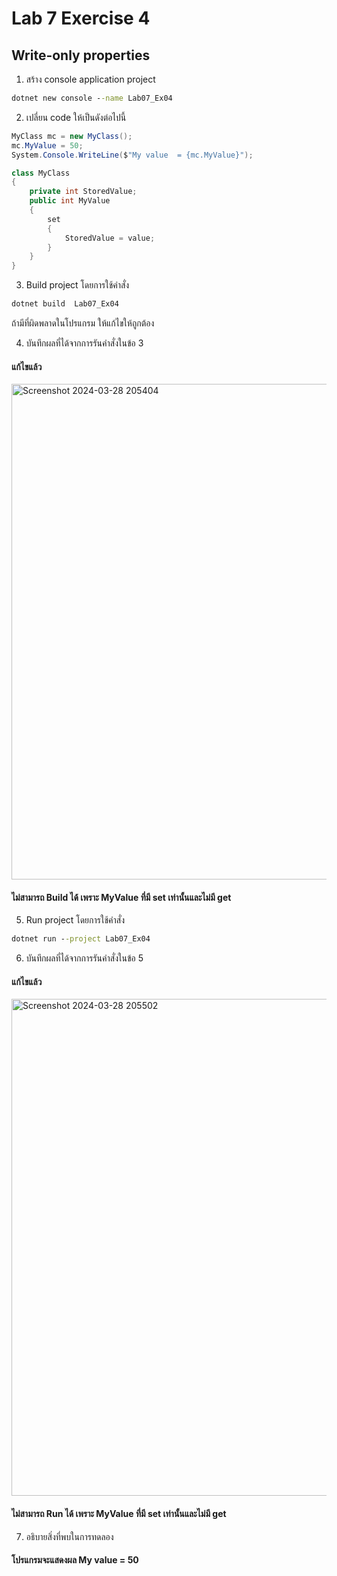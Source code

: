 # Lab 7 Exercise 4

## Write-only properties

1. สร้าง console application project

```cmd
dotnet new console --name Lab07_Ex04
```

2. เปลี่ยน code ให้เป็นดังต่อไปนี้

```cs
MyClass mc = new MyClass();
mc.MyValue = 50;
System.Console.WriteLine($"My value  = {mc.MyValue}");

class MyClass
{
    private int StoredValue;
    public int MyValue
    {
        set
        {
            StoredValue = value;
        }
    }
}
```

3. Build project โดยการใช้คำสั่ง

```cmd
dotnet build  Lab07_Ex04
```

ถ้ามีที่ผิดพลาดในโปรแกรม ให้แก้ไขให้ถูกต้อง

4. บันทึกผลที่ได้จากการรันคำสั่งในข้อ 3
#### แก้ไขแล้ว
<img width="793" alt="Screenshot 2024-03-28 205404" src="https://github.com/SuphawadiP/03376836-OOP-2566-Lab-07/assets/144196049/a29c2924-330f-4b3e-8614-fa3ed70be45b">

#### ไม่สามารถ Build ได้ เพราะ MyValue ที่มี set เท่านั้นและไม่มี get
5. Run project โดยการใช้คำสั่ง

```cmd
dotnet run --project Lab07_Ex04
```

6. บันทึกผลที่ได้จากการรันคำสั่งในข้อ 5
#### แก้ไขแล้ว
<img width="795" alt="Screenshot 2024-03-28 205502" src="https://github.com/SuphawadiP/03376836-OOP-2566-Lab-07/assets/144196049/11317672-9db4-4647-ba18-766a8b049a21">

#### ไม่สามารถ Run ได้ เพราะ MyValue ที่มี set เท่านั้นและไม่มี get
7. อธิบายสิ่งที่พบในการทดลอง
#### โปรแกรมจะแสดงผล My value = 50
